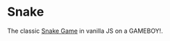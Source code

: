 # Snake
The classic [Snake Game](https://thefewunshaken.github.io/snake/) in vanilla JS on a GAMEBOY!.
